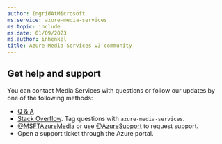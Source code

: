 ```yaml
---
author: IngridAtMicrosoft
ms.service: azure-media-services
ms.topic: include
ms.date: 01/09/2023
ms.author: inhenkel
title: Azure Media Services v3 community
---
```


## Get help and support

You can contact Media Services with questions or follow our updates by one of the following methods:

- [Q & A](/answers/topics/azure-media-services.html)
- [Stack Overflow](https://stackoverflow.com/questions/tagged/azure-media-services). Tag questions with `azure-media-services`.
- [@MSFTAzureMedia](https://twitter.com/MSFTAzureMedia) or use [@AzureSupport](https://twitter.com/azuresupport) to request support.
- Open a support ticket through the Azure portal.
